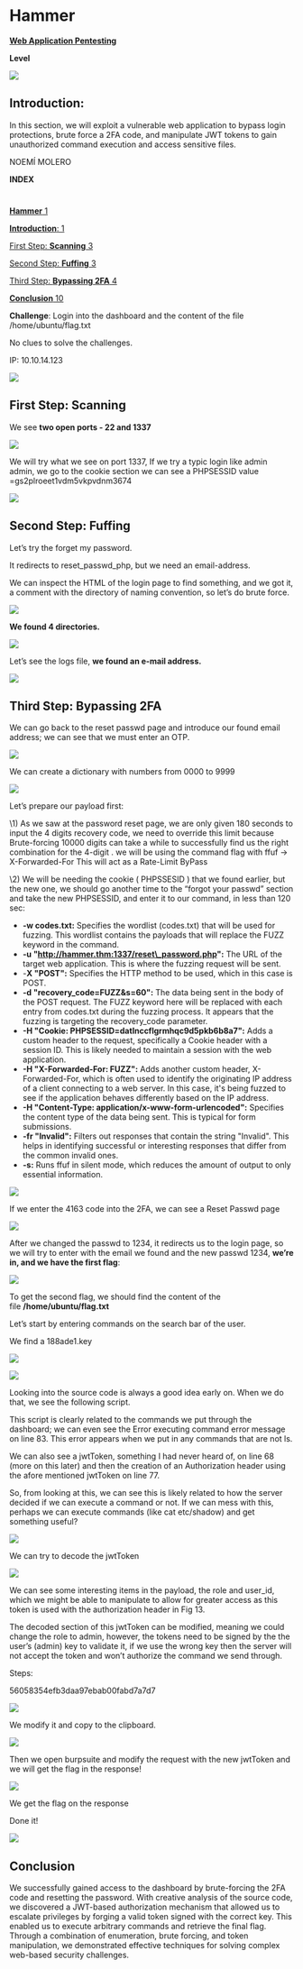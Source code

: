 ﻿

# <a name="_toc189738737"></a>**Hammer**

[**Web Application Pentesting**](https://tryhackme.com/paths)


**Level**

![](img/THM-hammer/Aspose.Words.093e789e-92f8-4fa5-8385-57b8d7a960b7.001.png)

##

## <a name="_toc189738738"></a>**Introduction**: 
In this section, we will exploit a vulnerable web application to bypass login protections, brute force a 2FA code, and manipulate JWT tokens to gain unauthorized command execution and access sensitive files.











NOEMÍ MOLERO



**INDEX**
#
[**Hammer**	1](#_toc189738737)

[**Introduction**:	1](#_toc189738738)

[First Step: **Scanning**	3](#_toc189738739)

[Second Step: **Fuffing**	3](#_toc189738740)

[Third Step: **Bypassing 2FA**	4](#_toc189738741)

[**Conclusion**	10](#_toc189738742)





**Challenge**: Login into the dashboard and the content of the file /home/ubuntu/flag.txt

No clues to solve the challenges.

IP: 10.10.14.123

![](Aspose.Words.093e789e-92f8-4fa5-8385-57b8d7a960b7.002.png)
## <a name="_toc189738739"></a>**First Step: Scanning**
We see **two open ports - 22 and 1337**

![](img/THM-hammer/Aspose.Words.093e789e-92f8-4fa5-8385-57b8d7a960b7.003.png)

We will try what we see on port 1337, If we try a typic login like admin admin, we go to the cookie section we can see a PHPSESSID value =gs2plroeet1vdm5vkpvdnm3674

![](img/THM-hammer/Aspose.Words.093e789e-92f8-4fa5-8385-57b8d7a960b7.004.png)
## <a name="_toc189738740"></a>**Second Step: Fuffing**
Let’s try the forget my password.

It redirects to reset\_passwd\_php, but we need an email-address.

We can inspect the HTML of the login page to find something, and we got it, a comment with the directory of naming convention, so let’s do brute force. 

![](img/THM-hammer/Aspose.Words.093e789e-92f8-4fa5-8385-57b8d7a960b7.005.png)

**We found 4 directories.**

![](img/THM-hammer/Aspose.Words.093e789e-92f8-4fa5-8385-57b8d7a960b7.006.png)

Let’s see the logs file, **we found an e-mail address.**

![](Aspose.Words.093e789e-92f8-4fa5-8385-57b8d7a960b7.007.png)
## <a name="_toc189738741"></a>**Third Step: Bypassing 2FA**
We can go back to the reset passwd page and introduce our found email address; we can see that we must enter an OTP.

![](Aspose.Words.093e789e-92f8-4fa5-8385-57b8d7a960b7.008.png)

We can create a dictionary with numbers from 0000 to 9999

![](img/THM-hammer/Aspose.Words.093e789e-92f8-4fa5-8385-57b8d7a960b7.009.png)

Let’s prepare our payload first:

\1) As we saw at the password reset page, we are only given 180 seconds to input the 4 digits recovery code, we need to override this limit because Brute-forcing 10000 digits can take a while to successfully find us the right combination for the 4-digit \. we will be using the command flag with ffuf → X-Forwarded-For This will act as a Rate-Limit ByPass

\2) We will be needing the cookie ( PHPSSESID ) that we found earlier, but the new one, we should go another time to the “forgot your passwd” section and take the new PHPSESSID, and enter it to our command, in less than 120 sec:

- **-w codes.txt:** Specifies the wordlist (codes.txt) that will be used for fuzzing. This wordlist contains the payloads that will replace the FUZZ keyword in the command.
- **-u "http://hammer.thm:1337/reset\_password.php":** The URL of the target web application. This is where the fuzzing request will be sent.
- -**X "POST":** Specifies the HTTP method to be used, which in this case is POST.
- **-d "recovery\_code=FUZZ&s=60":** The data being sent in the body of the POST request. The FUZZ keyword here will be replaced with each entry from codes.txt during the fuzzing process. It appears that the fuzzing is targeting the recovery\_code parameter.
- **-H "Cookie: PHPSESSID=datlnccflgrmhqc9d5pkb6b8a7":** Adds a custom header to the request, specifically a Cookie header with a session ID. This is likely needed to maintain a session with the web application.
- **-H "X-Forwarded-For: FUZZ":** Adds another custom header, X-Forwarded-For, which is often used to identify the originating IP address of a client connecting to a web server. In this case, it's being fuzzed to see if the application behaves differently based on the IP address.
- **-H "Content-Type: application/x-www-form-urlencoded":** Specifies the content type of the data being sent. This is typical for form submissions.
- **-fr "Invalid":** Filters out responses that contain the string "Invalid". This helps in identifying successful or interesting responses that differ from the common invalid ones.
- **-s:** Runs ffuf in silent mode, which reduces the amount of output to only essential information.

![](img/THM-hammer/Aspose.Words.093e789e-92f8-4fa5-8385-57b8d7a960b7.010.png)

If we enter the 4163 code into the 2FA, we can see a Reset Passwd page

![](img/THM-hammer/Aspose.Words.093e789e-92f8-4fa5-8385-57b8d7a960b7.011.png)

After we changed the passwd to 1234, it redirects us to the login page, so we will try to enter with the email we found and the new passwd 1234, **we’re in, and we have the first flag**:

![](img/THM-hammer/Aspose.Words.093e789e-92f8-4fa5-8385-57b8d7a960b7.012.png)

To get the second flag, we should find the content of the file **/home/ubuntu/flag.txt**

Let’s start by entering commands on the search bar of the user. 

We find a 188ade1.key 

![](img/THM-hammer/Aspose.Words.093e789e-92f8-4fa5-8385-57b8d7a960b7.013.png)

![](img/THM-hammer/Aspose.Words.093e789e-92f8-4fa5-8385-57b8d7a960b7.014.png)

Looking into the source code is always a good idea early on. When we do that, we see the following script.

This script is clearly related to the commands we put through the dashboard; we can even see the Error executing command error message on line 83. This error appears when we put in any commands that are not ls.

We can also see a jwtToken, something I had never heard of, on line 68 (more on this later) and then the creation of an Authorization header using the afore mentioned jwtToken on line 77.

So, from looking at this, we can see this is likely related to how the server decided if we can execute a command or not. If we can mess with this, perhaps we can execute commands (like cat etc/shadow) and get something useful?

![](img/THM-hammer/Aspose.Words.093e789e-92f8-4fa5-8385-57b8d7a960b7.015.png)

We can try to decode the jwtToken

![](img/THM-hammer/Aspose.Words.093e789e-92f8-4fa5-8385-57b8d7a960b7.016.png)

We can see some interesting items in the payload, the role and user\_id, which we might be able to manipulate to allow for greater access as this token is used with the authorization header in Fig 13.

The decoded section of this jwtToken can be modified, meaning we could change the role to admin, however, the tokens need to be signed by the the user’s (admin) key to validate it, if we use the wrong key then the server will not accept the token and won’t authorize the command we send through.

Steps:

56058354efb3daa97ebab00fabd7a7d7

![](img/THM-hammer/Aspose.Words.093e789e-92f8-4fa5-8385-57b8d7a960b7.017.png)

We modify it and copy to the clipboard.

![](img/THM-hammer/Aspose.Words.093e789e-92f8-4fa5-8385-57b8d7a960b7.018.png)

Then we open burpsuite and modify the request with the new jwtToken and we will get the flag in the response!

![](img/THM-hammer/Aspose.Words.093e789e-92f8-4fa5-8385-57b8d7a960b7.019.png)

We get the flag on the response

Done it!

![](img/THM-hammer/Aspose.Words.093e789e-92f8-4fa5-8385-57b8d7a960b7.021.png)

## <a name="_toc189738742"></a>**Conclusion**
We successfully gained access to the dashboard by brute-forcing the 2FA code and resetting the password. With creative analysis of the source code, we discovered a JWT-based authorization mechanism that allowed us to escalate privileges by forging a valid token signed with the correct key. This enabled us to execute arbitrary commands and retrieve the final flag. Through a combination of enumeration, brute forcing, and token manipulation, we demonstrated effective techniques for solving complex web-based security challenges.



